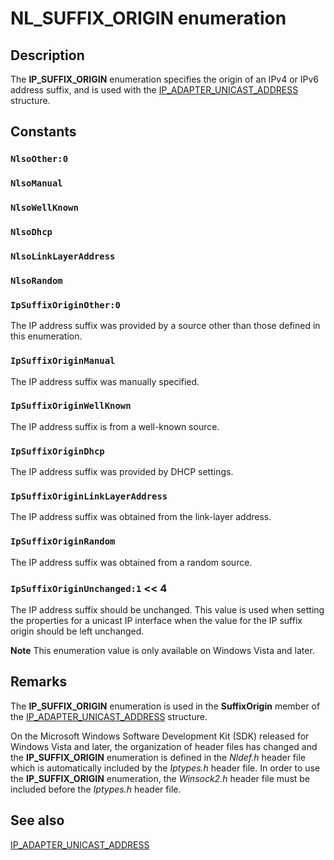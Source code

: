# NL_SUFFIX_ORIGIN enumeration

## Description

The **IP_SUFFIX_ORIGIN** enumeration specifies the origin of an IPv4 or IPv6 address suffix, and is used with the [IP_ADAPTER_UNICAST_ADDRESS](https://learn.microsoft.com/windows/desktop/api/iptypes/ns-iptypes-ip_adapter_unicast_address_lh) structure.

## Constants

### `NlsoOther:0`

### `NlsoManual`

### `NlsoWellKnown`

### `NlsoDhcp`

### `NlsoLinkLayerAddress`

### `NlsoRandom`

### `IpSuffixOriginOther:0`

The IP address suffix was provided by a source other than those defined in this enumeration.

### `IpSuffixOriginManual`

The IP address suffix was manually specified.

### `IpSuffixOriginWellKnown`

The IP address suffix is from a well-known source.

### `IpSuffixOriginDhcp`

The IP address suffix was provided by DHCP settings.

### `IpSuffixOriginLinkLayerAddress`

The IP address suffix was obtained from the link-layer address.

### `IpSuffixOriginRandom`

The IP address suffix was obtained from a random source.

### `IpSuffixOriginUnchanged:1` << 4

The IP address suffix should be unchanged. This value is used when setting the properties for a unicast IP interface when the value for the IP suffix origin should be left unchanged.

**Note** This enumeration value is only available on Windows Vista and later.

## Remarks

The **IP_SUFFIX_ORIGIN** enumeration is used in the **SuffixOrigin** member of the [IP_ADAPTER_UNICAST_ADDRESS](https://learn.microsoft.com/windows/desktop/api/iptypes/ns-iptypes-ip_adapter_unicast_address_lh) structure.

On the Microsoft Windows Software Development Kit (SDK) released for Windows Vista and later, the organization of header files has changed and the **IP_SUFFIX_ORIGIN** enumeration is defined in the *Nldef.h* header file which is automatically included by the *Iptypes.h* header file. In order to use the **IP_SUFFIX_ORIGIN** enumeration, the *Winsock2.h* header file must be included before the *Iptypes.h* header file.

## See also

[IP_ADAPTER_UNICAST_ADDRESS](https://learn.microsoft.com/windows/desktop/api/iptypes/ns-iptypes-ip_adapter_unicast_address_lh)